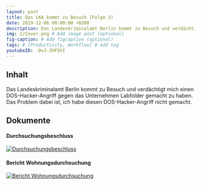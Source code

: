 ```yaml
---
layout: post
title: Das LKA kommt zu Besuch (Folge 2)
date: 2019-12-06 08:00:00 +0200
description: Das Landeskriminalamt Berlin kommt zu Besuch und verdächtigt mich einen DOS-Hacker-Angriff gegen das Unternehmen Labfolder gemacht zu haben. Das Problem dabei ist, ich habe diesen DOS-Hacker-Angriff nicht gemacht.
img: 2/Cover.png # Add image post (optional)
fig-caption: # Add figcaption (optional)
tags: # [Productivity, Workflow] # add tag
youtubeID: -DvJ-ZHFShI
---
```


## Inhalt

Das Landeskriminalamt Berlin kommt zu Besuch und verdächtigt mich einen DOS-Hacker-Angriff gegen das Unternehmen Labfolder gemacht zu haben. Das Problem dabei ist, ich habe diesen DOS-Hacker-Angriff nicht gemacht.

## Dokumente

#### Durchsuchungsbeschluss

<a href="{{site.baseurl}}/assets/img/2/Durchsuchungsbeschluss.png" target="_blank">
  <img src="{{site.baseurl}}/assets/img/2/Durchsuchungsbeschluss.png" alt="Durchsuchungsbeschluss" title="Durchsuchungsbeschluss" class="image-link" />
</a>

#### Bericht Wohnungsdurchsuchung

<a href="{{site.baseurl}}/assets/img/2/Bericht-Wohnungsdurchsuchung.png" target="_blank">
  <img src="{{site.baseurl}}/assets/img/2/Bericht-Wohnungsdurchsuchung.png" alt="Bericht Wohnungsdurchsuchung" title="Bericht Wohnungsdurchsuchung" class="image-link" />
</a>
